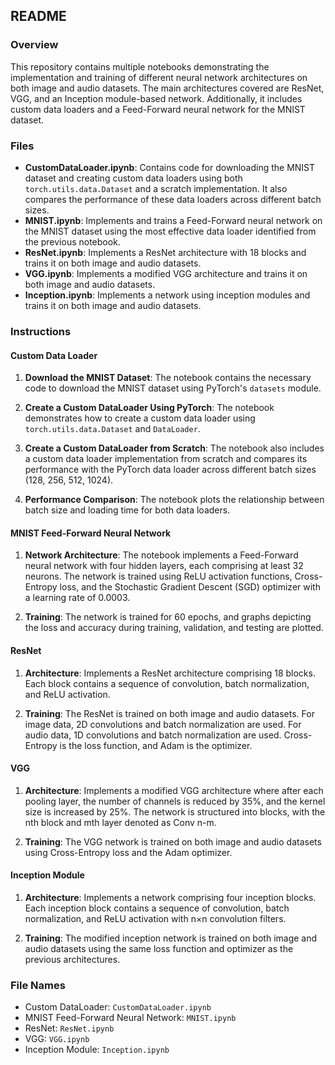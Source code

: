## README

### Overview

This repository contains multiple notebooks demonstrating the implementation and training of different neural network architectures on both image and audio datasets. The main architectures covered are ResNet, VGG, and an Inception module-based network. Additionally, it includes custom data loaders and a Feed-Forward neural network for the MNIST dataset.

### Files

- **CustomDataLoader.ipynb**: Contains code for downloading the MNIST dataset and creating custom data loaders using both `torch.utils.data.Dataset` and a scratch implementation. It also compares the performance of these data loaders across different batch sizes.
- **MNIST.ipynb**: Implements and trains a Feed-Forward neural network on the MNIST dataset using the most effective data loader identified from the previous notebook.
- **ResNet.ipynb**: Implements a ResNet architecture with 18 blocks and trains it on both image and audio datasets.
- **VGG.ipynb**: Implements a modified VGG architecture and trains it on both image and audio datasets.
- **Inception.ipynb**: Implements a network using inception modules and trains it on both image and audio datasets.

### Instructions

#### Custom Data Loader

1. **Download the MNIST Dataset**:
   The notebook contains the necessary code to download the MNIST dataset using PyTorch's `datasets` module.

2. **Create a Custom DataLoader Using PyTorch**:
   The notebook demonstrates how to create a custom data loader using `torch.utils.data.Dataset` and `DataLoader`.

3. **Create a Custom DataLoader from Scratch**:
   The notebook also includes a custom data loader implementation from scratch and compares its performance with the PyTorch data loader across different batch sizes (128, 256, 512, 1024).

4. **Performance Comparison**:
   The notebook plots the relationship between batch size and loading time for both data loaders.

#### MNIST Feed-Forward Neural Network

1. **Network Architecture**:
   The notebook implements a Feed-Forward neural network with four hidden layers, each comprising at least 32 neurons. The network is trained using ReLU activation functions, Cross-Entropy loss, and the Stochastic Gradient Descent (SGD) optimizer with a learning rate of 0.0003.

2. **Training**:
   The network is trained for 60 epochs, and graphs depicting the loss and accuracy during training, validation, and testing are plotted.

#### ResNet

1. **Architecture**:
   Implements a ResNet architecture comprising 18 blocks. Each block contains a sequence of convolution, batch normalization, and ReLU activation.

2. **Training**:
   The ResNet is trained on both image and audio datasets. For image data, 2D convolutions and batch normalization are used. For audio data, 1D convolutions and batch normalization are used. Cross-Entropy is the loss function, and Adam is the optimizer.

#### VGG

1. **Architecture**:
   Implements a modified VGG architecture where after each pooling layer, the number of channels is reduced by 35%, and the kernel size is increased by 25%. The network is structured into blocks, with the nth block and mth layer denoted as Conv n-m.

2. **Training**:
   The VGG network is trained on both image and audio datasets using Cross-Entropy loss and the Adam optimizer.

#### Inception Module

1. **Architecture**:
   Implements a network comprising four inception blocks. Each inception block contains a sequence of convolution, batch normalization, and ReLU activation with n×n convolution filters.

2. **Training**:
   The modified inception network is trained on both image and audio datasets using the same loss function and optimizer as the previous architectures.

### File Names

- Custom DataLoader: `CustomDataLoader.ipynb`
- MNIST Feed-Forward Neural Network: `MNIST.ipynb`
- ResNet: `ResNet.ipynb`
- VGG: `VGG.ipynb`
- Inception Module: `Inception.ipynb`